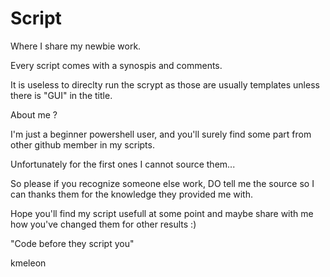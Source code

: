 # Script
Where I share my newbie work.

Every script comes with a synospis and comments.

It is useless to direclty run the scrypt as those are usually templates unless there is "GUI" in the title.

About me ?

I'm just a beginner powershell user, and you'll surely find some part from other github member in my scripts.

Unfortunately for the first ones I cannot source them...

So please if you recognize someone else work, DO tell me the source so I can thanks them for the knowledge they provided me with.


Hope you'll find my script usefull at some point and maybe share with me how you've changed them for other results :)

"Code before they script you"

kmeleon
